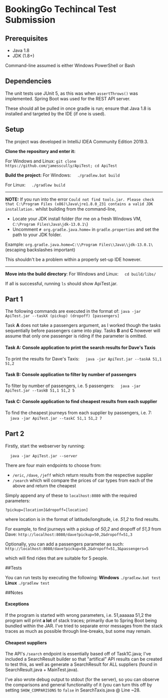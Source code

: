 # BookingGo Techincal Test Submission

## Prerequisites

* Java 1.8 
* JDK (1.8+)

Command-line assumed is either Windows PowerShell or Bash

## Dependencies
The unit tests use JUnit 5, as this was when `assertThrows()` was implemented.
Spring Boot was used for the REST API server.

These should all be pulled in once gradle is run; ensure that Java 1.8 is installed and targeted by the IDE (if one is used).

## Setup
The project was developed in IntelliJ IDEA Community Edition 2019.3.

**Clone the repository and enter it:**

For Windows and Linux:
`git clone https://github.com/jamesscully/ApiTest; cd ApiTest` 

**Build the project:**
For Windows:
&nbsp;&nbsp;&nbsp;&nbsp;``./gradlew.bat build``

For Linux:
&nbsp;&nbsp;&nbsp;&nbsp;``./gradlew build``

<hr>

**NOTE:** If you run into the error 
`Could not find tools.jar. Please check that C:\Program Files (x86)\Java\jre1.8.0_231 contains a valid JDK installation.` whilst building from the command-line,

* Locate your JDK install folder (for me on a fresh Windows VM, `C:\Program Files\Java\jdk-13.0.1\`)
* Uncomment `# org.gradle.java.home=` in `gradle.properties` and set the path to your JDK folder.

Example: `org.gradle.java.home=C:\\Program Files\\Java\\jdk-13.0.1\` (escaping backslashes important)

This shouldn't be a problem within a properly set-up IDE however.

<hr>



**Move into the build directory**:
For Windows and Linux:
&nbsp;&nbsp;&nbsp;&nbsp;``cd build/libs/``

If all is successful, running `ls` should show ApiTest.jar.





## Part 1

The following commands are executed in the format of:
`java -jar ApiTest.jar --taskX (pickup) (dropoff) [passengers]`

Task **A** does not take a passengers argument, as I worked though the tasks sequentially before passengers came into play.
Tasks **B** and **C** however will assume that only one passenger is riding if the parameter is omitted.


#### Task A: Console application to print the search results for Dave's Taxis

To print the results for Dave's Taxis:
&nbsp;&nbsp;&nbsp;&nbsp;`java -jar ApiTest.jar --taskA 51,1 51,2`


#### Task B: Console application to filter by number of passengers
To filter by number of passengers, i.e. 5 passengers: 
&nbsp;&nbsp;&nbsp;&nbsp;`java -jar ApiTest.jar --taskB 51,1 51,2 5`

#### Task C: Console application to find cheapest results from each supplier
To find the cheapest journeys from each supplier by passengers, i.e. 7:
&nbsp;&nbsp;&nbsp;&nbsp;`java -jar ApiTest.jar --taskC 51,1 51,2 7`


## Part 2
Firstly, start the webserver by running:

&nbsp;&nbsp;&nbsp;&nbsp;`java -jar ApiTest.jar --server`

There are four main endpoints to choose from: 
* `/eric`,  `/dave`,  `/jeff` which return results from the respective supplier
* `/search` which will compare the prices of car types from each of the above and return the cheapest

Simply append any of these to `localhost:8080` with the required parameters:

`?pickup=[location]&dropoff=[location]`

where location is in the format of latitude/longitude, i.e. *51,2* to find results.

For example, to find journeys with a pickup of *50,2* and dropoff of *51,3* from Dave:
`http://localhost:8080/dave?pickup=50,2&dropoff=51,3`

Optionally, you can add a passengers parameter as such:
`http://localhost:8080/dave?pickup=50,2&dropoff=51,3&passengers=5`

which will find rides that are suitable for 5 people.


##Tests

You can run tests by executing the following:
**Windows**
`./gradlew.bat test` 
**Linux**
`./gradlew test`


##Notes
#### Exceptions
If the program is started with wrong parameters, i.e. 51,aaaaaa 51,2 the program will print **a lot** of stack traces; primarily due to Spring Boot being bundled within the JAR. I've tried to separate error messages from the stack traces as much as possible through line-breaks, but some may remain.

#### Cheapest suppliers
The API's `/search` endpoint is essentially based off of Task1C.java; I've included a SearchResult builder so that "artifical" API results can be created to test this, as well as generate a SearchResult for ALL suppliers (found in SearchResult.java + MainTest.java). 

I've also wrote debug output to stdout (for the server), so you can observe the comparisons and general functionality of it (you can turn this off by setting `SHOW_COMPARISONS` to `false` in SearchTaxis.java @ Line ~28. 





